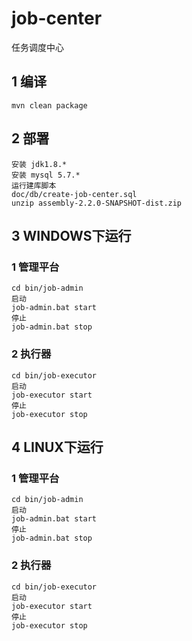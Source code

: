 # job-center
任务调度中心
## 1 编译
```
mvn clean package
```
## 2 部署
```
安装 jdk1.8.*
安装 mysql 5.7.*
运行建库脚本
doc/db/create-job-center.sql
unzip assembly-2.2.0-SNAPSHOT-dist.zip
```
## 3 WINDOWS下运行
### 1 管理平台
```
cd bin/job-admin
启动
job-admin.bat start
停止
job-admin.bat stop
```
### 2 执行器
```
cd bin/job-executor
启动
job-executor start
停止
job-executor stop
```
## 4 LINUX下运行
### 1 管理平台
```
cd bin/job-admin
启动
job-admin.bat start
停止
job-admin.bat stop
```
### 2 执行器
```
cd bin/job-executor
启动
job-executor start
停止
job-executor stop
```
